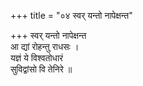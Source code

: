 +++
title = "०४ स्वर् यन्तो नापेक्षन्त"

+++
स्वर् यन्तो नापेक्षन्त  
आ द्यां रोहन्तु राधसः ।  
यज्ञं ये विश्वतोधारं  
सुविद्वांसो वि तेनिरे ॥